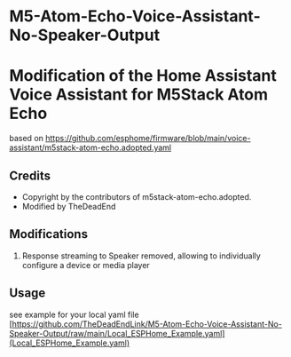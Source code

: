 # M5-Atom-Echo-Voice-Assistant-No-Speaker-Output
# Modification of the Home Assistant Voice Assistant for M5Stack Atom Echo 
based on https://github.com/esphome/firmware/blob/main/voice-assistant/m5stack-atom-echo.adopted.yaml

## Credits
- Copyright by the contributors of m5stack-atom-echo.adopted.
- Modified by TheDeadEnd

## Modifications
1) Response streaming to Speaker removed, allowing to individually configure a device or media player
  
## Usage
see example for your local yaml file
[https://github.com/TheDeadEndLink/M5-Atom-Echo-Voice-Assistant-No-Speaker-Output/raw/main/Local_ESPHome_Example.yaml](Local_ESPHome_Example.yaml)
